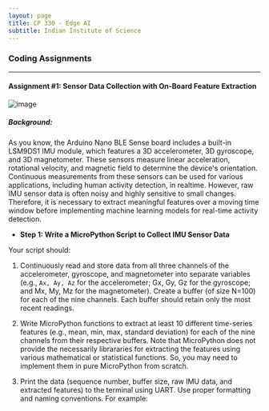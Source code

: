 ```yaml
---
layout: page
title: CP 330 - Edge AI
subtitle: Indian Institute of Science
---
```


### Coding Assignments
--- 


#### Assignment #1: Sensor Data Collection with On-Board Feature Extraction

![image](https://github.com/user-attachments/assets/823ffc1a-8175-460f-ac46-d7ca99bab464)


##### Background:

As you know, the Arduino Nano BLE Sense board includes a built-in LSM9DS1 IMU module, which features a 3D accelerometer, 3D gyroscope, and 3D magnetometer. These sensors measure linear acceleration, rotational velocity, and magnetic field to determine the device's orientation. Continuous measurements from these sensors can be used for various applications, including human activity detection, in realtime. However, raw IMU sensor data is often noisy and highly sensitive to small changes. Therefore, it is necessary to extract meaningful features over a moving time window before implementing machine learning models for real-time activity detection. 

- **Step 1: Write a MicroPython Script to Collect IMU Sensor Data**
  
Your script should:

  1. Continuously read and store data from all three channels of the accelerometer, gyroscope, and magnetometer into separate variables (e.g., `Ax, Ay, Az` for the accelerometer; Gx, Gy, Gz for the gyroscope; and Mx, My, Mz for the magnetometer).
Create a buffer (of size N=100) for each of the nine channels. Each buffer should retain only the most recent readings.

  2. Write MicroPython functions to extract at least 10 different time-series features (e.g., mean, min, max, standard deviation) for each of the nine channels from their respective buffers. Note that MicroPython does not provide the necessarily librararies for extracting the features using various mathematical or statistical functions. So, you may need to implement them in pure MicroPython from scratch.

  3.  Print the data (sequence number, buffer size, raw IMU data, and extracted features) to the terminal using UART. Use proper formatting and naming conventions. For example:


